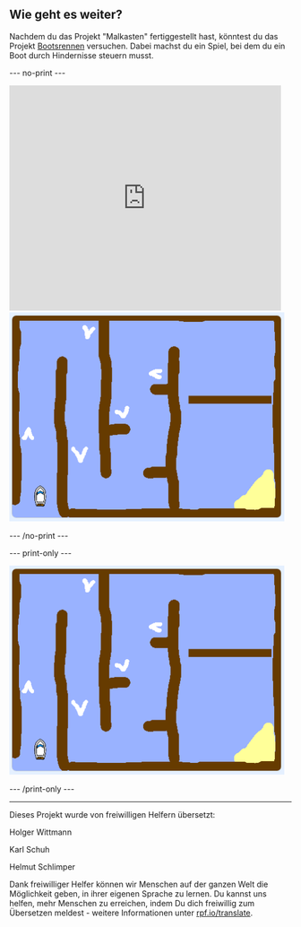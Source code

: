 ## Wie geht es weiter?

Nachdem du das Projekt "Malkasten" fertiggestellt hast, könntest du das Projekt [Bootsrennen](https://projects.raspberrypi.org/de-DE/projects/boat-race?utm_source=pathway&utm_medium=whatnext&utm_campaign=projects) versuchen. Dabei machst du ein Spiel, bei dem du ein Boot durch Hindernisse steuern musst.

--- no-print ---

<div class="scratch-preview">
  <iframe allowtransparency="true" width="485" height="402" src="https://scratch.mit.edu/projects/embed/333254274/?autostart=false" frameborder="0" scrolling="no"></iframe>
  <img src="images/boat_race_demo.png">
</div>

--- /no-print ---

--- print-only ---

![Bootsrennen Demo](images/boat_race_demo.png)

--- /print-only ---


***
Dieses Projekt wurde von freiwilligen Helfern übersetzt:

Holger Wittmann

Karl Schuh

Helmut Schlimper

Dank freiwilliger Helfer können wir Menschen auf der ganzen Welt die Möglichkeit geben, in ihrer eigenen Sprache zu lernen. Du kannst uns helfen, mehr Menschen zu erreichen, indem Du dich freiwillig zum Übersetzen meldest - weitere Informationen unter [rpf.io/translate](https://rpf.io/translate).